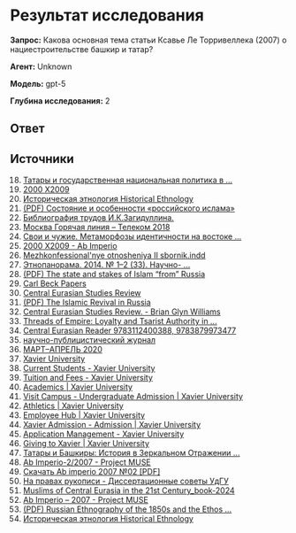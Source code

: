 # Результат исследования

**Запрос:** Какова основная тема статьи Ксавье Ле Торривеллека (2007) о нациестроительстве башкир и татар?

**Агент:** Unknown

**Модель:** gpt-5

**Глубина исследования:** 2

## Ответ



## Источники

18. [Татары и государственная национальная политика в ...](https://historicalethnology.org/wp-content/uploads/2025/09/%D0%98%D0%AD_3_2025_453-471.pdf)
36. [2000 X2009](https://www.abimperio.net/indexai.pdf)
38. [Историческая этнология Historical Ethnology](https://historicalethnology.org/wp-content/uploads/2025/09/%D0%98%D0%AD_3_2025-2.pdf)
41. [(PDF) Состояние и особенности «российского ислама»](https://www.academia.edu/5049767/%D0%A1%D0%BE%D1%81%D1%82%D0%BE%D1%8F%D0%BD%D0%B8%D0%B5_%D0%B8_%D0%BE%D1%81%D0%BE%D0%B1%D0%B5%D0%BD%D0%BD%D0%BE%D1%81%D1%82%D0%B8_%D1%80%D0%BE%D1%81%D1%81%D0%B8%D0%B9%D1%81%D0%BA%D0%BE%D0%B3%D0%BE_%D0%B8%D1%81%D0%BB%D0%B0%D0%BC%D0%B0_)
23. [Библиография трудов И.К.Загидуллина.](https://tatarica.org/download_file/view/11835)
44. [Москва Горячая линия – Телеком 2018](https://static.iea.ras.ru/news/Svoi_i_chuzhie.pdf)
37. [Свои и чужие. Метаморфозы идентичности на востоке ...](https://www.academia.edu/38712093/%D0%A1%D0%B2%D0%BE%D0%B8_%D0%B8_%D1%87%D1%83%D0%B6%D0%B8%D0%B5_%D0%9C%D0%B5%D1%82%D0%B0%D0%BC%D0%BE%D1%80%D1%84%D0%BE%D0%B7%D1%8B_%D0%B8%D0%B4%D0%B5%D0%BD%D1%82%D0%B8%D1%87%D0%BD%D0%BE%D1%81%D1%82%D0%B8_%D0%BD%D0%B0_%D0%B2%D0%BE%D1%81%D1%82%D0%BE%D0%BA%D0%B5_%D0%B8_%D0%B7%D0%B0%D0%BF%D0%B0%D0%B4%D0%B5_%D0%95%D0%B2%D1%80%D0%BE%D0%BF%D1%8B)
37. [2000 X2009 - Ab Imperio](https://www.yumpu.com/en/document/view/36800334/2000-x2009-ab-imperio)
45. [Mezhkonfessional'nye otnosheniya II sbornik.indd](https://dokumen.pub/download/b14b8f1ce04a83d891b51a0783d9421d.html)
10. [Этнопанорама. 2014. № 1–2 (33). Научно- ...](https://www.osu.ru/sites/niisu/docs/etnopanorama_2014_1-2.pdf)
11. [(PDF) The state and stakes of Islam “from” Russia](https://www.academia.edu/5189963/The_state_and_stakes_of_Islam_from_Russia)
12. [Carl Beck Papers](https://carlbeckpapers.pitt.edu/ojs/index.php/cbp/article/view/133/134)
13. [Central Eurasian Studies Review](https://centraleurasia.org/wp-content/uploads/2018/04/Vol.6_no.12_fulljournal_CESR.pdf)
14. [(PDF) The Islamic Revival in Russia](https://www.academia.edu/4315435/The_Islamic_Revival_in_Russia)
15. [Central Eurasian Studies Review. - Brian Glyn Williams](https://www.brianglynwilliams.com/pdfs/CESR_06_12.pdf)
16. [Threads of Empire: Loyalty and Tsarist Authority in ...](https://dokumen.pub/threads-of-empire-loyalty-and-tsarist-authority-in-bashkiria-15521917-0253019338-9780253019332.html)
17. [Central Eurasian Reader 9783112400388, 9783879973477](https://dokumen.pub/central-eurasian-reader-9783112400388-9783879973477.html)
43. [научно-публицистический журнал](https://www.osu.ru/sites/niisu/docs/etnopanorama_2012_3-4.pdf)
40. [МАРТ–АПРЕЛЬ 2020](https://new.ras.ru/upload/iblock/075/z2owqok80x2kgz76b1livj6niwlt0rdl.pdf)
20. [Xavier University](https://www.xavier.edu/)
21. [Current Students - Xavier University](https://www.xavier.edu/students/)
22. [Tuition and Fees - Xavier University](https://www.xavier.edu/tuition-fees/index)
23. [Academics | Xavier University](https://www.xavier.edu/academics/index)
24. [Visit Campus - Undergraduate Admission | Xavier University](https://www.xavier.edu/undergraduate-admission/visit/index)
25. [Athletics | Xavier University](https://www.xavier.edu/athletics/index)
26. [Employee Hub | Xavier University](https://www.xavier.edu/employees/index)
27. [Xavier Admission - Admission | Xavier University](https://www.xavier.edu/admission/index)
28. [Application Management - Xavier University](https://admit.xavier.edu/apply/)
29. [Giving to Xavier | Xavier University](https://www.xavier.edu/giving/index)
30. [Татары и Башкиры: История в Зеркальном Отражении ...](https://muse.jhu.edu/article/561085)
31. [Ab Imperio-2/2007 - Project MUSE](https://muse.jhu.edu/issue/30951)
36. [Скачать Ab imperio 2007 №02 [PDF]](https://j.twirpx.link/file/1385937/)
34. [На правах рукописи - Диссертационные советы УдГУ](https://dissovet.udsu.ru/doc/dissertations/000629-synopsis-%D0%B0%D0%B2%D1%82%D0%BE%D1%80%D0%B5%D1%84%D0%B5%D1%80%D0%B0%D1%82%20%D0%93%D0%B0%D1%80%D0%B8%D1%84%D1%83%D0%BB%D0%BB%D0%B8%D0%BD.pdf)
38. [Muslims of Central Eurasia in the 21st Century_book-2024](https://mobile.ikiacademy.org/uploads/0-1-202409121726134932.pdf)
35. [Ab Imperio – 2007 - Project MUSE](https://muse.jhu.edu/pub/178/article/561249/summary)
39. [(PDF) Russian Ethnography of the 1850s and the Ethos ...](https://www.academia.edu/7321252/Russian_Ethnography_of_the_1850s_and_the_Ethos_of_Civilizing_Mission_The_Case_of_the_Literary_Expedition_RUS_)
42. [Историческая этнология Historical Ethnology](https://historicalethnology.org/wp-content/uploads/2025/09/%D0%98%D0%AD_3_2025.pdf)
